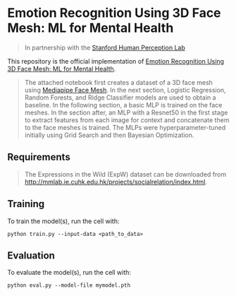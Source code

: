 # Emotion Recognition Using 3D Face Mesh: ML for Mental Health
> In partnership with the [Stanford Human Perception Lab](https://med.stanford.edu/hpl.html)

This repository is the official implementation of [Emotion Recognition Using 3D Face Mesh: ML for Mental Health](https://medium.com/@arnavm30/emotion-recognition-using-3d-face-mesh-ml-for-mental-health-744f822f8e41). 

> The attached notebook first creates a dataset of a 3D face mesh using [Mediapipe Face Mesh](https://arxiv.org/abs/2006.10962). In the next section, Logistic Regression, Random Forests, and Ridge Classifier models are used to obtain a baseline. In the following section, a basic MLP is trained on the face meshes. In the section after, an MLP with a Resnet50 in the first stage to extract features from each image for context and concatenate them to the face meshes is trained.
The MLPs were hyperparameter-tuned initially using Grid Search and then Bayesian Optimization.

## Requirements
> The Expressions in the Wild (ExpW) dataset can be downloaded from http://mmlab.ie.cuhk.edu.hk/projects/socialrelation/index.html.

## Training

To train the model(s), run the cell with:

```train
python train.py --input-data <path_to_data> 
```

## Evaluation

To evaluate the model(s), run the cell with:

```eval
python eval.py --model-file mymodel.pth
```
